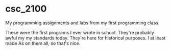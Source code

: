 # csc_2100
My programming assignments and labs from my first programming class.

These were the first programs I ever wrote in school. They're probably awful my my standards today. They're here for historical purposes. I at least made As on them all, so that's nice.
